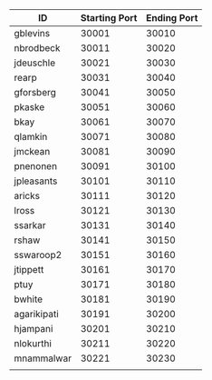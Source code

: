 | ID | Starting Port | Ending Port |
|--- | --- | --- | 
|gblevins | 30001 | 30010|
|nbrodbeck | 30011 | 30020|
|jdeuschle | 30021 | 30030|
|rearp | 30031 | 30040|
|gforsberg | 30041 | 30050|
|pkaske | 30051 | 30060|
|bkay | 30061 | 30070|
|qlamkin | 30071 | 30080|
|jmckean | 30081 | 30090|
|pnenonen | 30091 | 30100|
|jpleasants | 30101 | 30110|
|aricks | 30111 | 30120|
|lross | 30121 | 30130|
|ssarkar | 30131 | 30140|
|rshaw | 30141 | 30150|
|sswaroop2 | 30151 | 30160|
|jtippett | 30161 | 30170|
|ptuy | 30171 | 30180|
|bwhite | 30181 | 30190|
|agarikipati | 30191 | 30200|
|hjampani | 30201 | 30210|
|nlokurthi | 30211 | 30220|
|mnammalwar | 30221 | 30230|
| | | |
